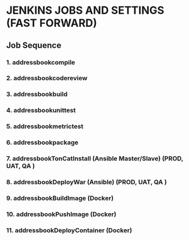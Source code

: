 # JENKINS JOBS AND SETTINGS (FAST FORWARD)

## Job Sequence
###  1. addressbookcompile
###  2. addressbookcodereview
###  3. addressbookbuild
###  4. addressbookunittest
###  5. addressbookmetrictest
###  6. addressbookpackage
###  7. addressbookTonCatInstall          (Ansible Master/Slave) (PROD, UAT, QA )
###  8. addressbookDeployWar              (Ansible) (PROD, UAT, QA )
###  9. addressbookBuildImage             (Docker)
###  10. addressbookPushImage             (Docker)
###  11. addressbookDeployContainer       (Docker)
